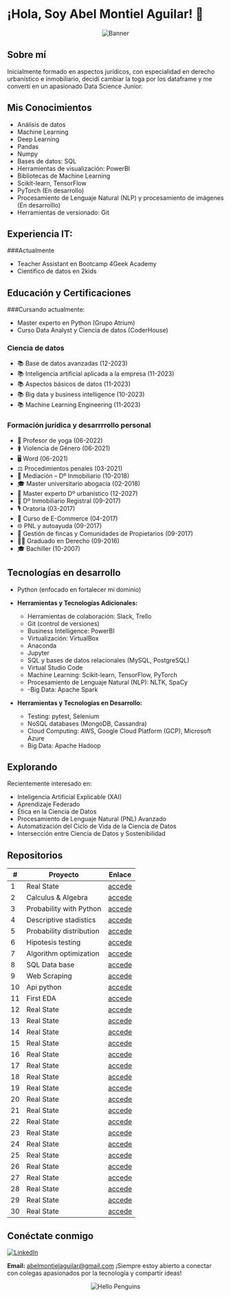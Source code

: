 
# ¡Hola, Soy Abel Montiel Aguilar! 👋

<p align="center">
  <img src="https://wallpapercave.com/wp/wp4748439.jpg" alt="Banner">
</p>

## Sobre mí
Inicialmente formado en aspectos jurídicos, con especialidad en derecho urbanístico e inmobiliario, decidí cambiar la toga por los dataframe y me convertí en un apasionado Data Science Junior.

## Mis Conocimientos
- Análisis de datos
- Machine Learning
- Deep Learning
- Pandas
- Numpy
- Bases de datos: SQL
- Herramientas de visualización: PowerBI
- Bibliotecas de Machine Learning
- Scikit-learn, TensorFlow
- PyTorch (En desarrollo)
- Procesamiento de Lenguaje Natural (NLP) y procesamiento de imágenes (En desarrolllo)
- Herramientas de versionado: Git
## Experiencia IT:
###Actualmente
- Teacher Assistant en Bootcamp 4Geek Academy 
- Cientifico de datos en 2kids 

## Educación y Certificaciones

###Cursando actualmente: 
- Master experto en Python (Grupo Atrium)
- Curso Data Analyst y Ciencia de datos (CoderHouse)

### Ciencia de datos
- 📚 Base de datos avanzadas (12-2023)
- 📚 Inteligencia artificial aplicada a la empresa (11-2023)
- 📚 Aspectos básicos de datos (11-2023)
- 📚 Big data y business intelligence (10-2023)
- 📚 Machine Learning Engineering (11-2023)

### Formación jurídica y desarrrrollo personal
- 🧘 Profesor de yoga (06-2022)
- 🚺 Violencia de Género (06-2021)
- 🖥️ Word (06-2021)
- ⚖️ Procedimientos penales (03-2021)
- 🤝 Mediación – Dº Inmobiliario (10-2018)
- 🎓 Master universitario abogacía (02-2018)
- 🏡 Master experto Dº urbanístico (12-2027)
- 📜 Dº Inmobiliario Registral (09-2017)
- 🎙️ Oratoria (03-2017)
- 🛒 Curso de E-Commerce (04-2017)
- 🌐 PNL y autoayuda (09-2017)
- 🏡 Gestión de fincas y Comunidades de Propietarios (09-2017)
- 👨‍⚖️ Graduado en Derecho (09-2016)
- 🎓 Bachiller (10-2007)

## Tecnologías en desarrollo
- Python (enfocado en fortalecer mi dominio)
- **Herramientas y Tecnologías Adicionales:**
  - Herramientas de colaboración: Slack, Trello
  - Git (control de versiones)
  - Business Intelligence: PowerBI
  - Virtualización: VirtualBox
  - Anaconda
  - Jupyter
  - SQL y bases de datos relacionales (MySQL, PostgreSQL)
  - Virtual Studio Code
  - Machine Learning: Scikit-learn, TensorFlow, PyTorch
  - Procesamiento de Lenguaje Natural (NLP): NLTK, SpaCy
  - -Big Data: Apache Spark

- **Herramientas y Tecnologías en Desarrollo:**
  - Testing: pytest, Selenium
  - NoSQL databases (MongoDB, Cassandra)
  - Cloud Computing: AWS, Google Cloud Platform (GCP), Microsoft Azure
  - Big Data: Apache Hadoop

## Explorando
Recientemente interesado en:
- Inteligencia Artificial Explicable (XAI)
- Aprendizaje Federado
- Ética en la Ciencia de Datos
- Procesamiento de Lenguaje Natural (PNL) Avanzado
- Automatización del Ciclo de Vida de la Ciencia de Datos
- Intersección entre Ciencia de Datos y Sostenibilidad

## Repositorios
| #   | Proyecto                                      | Enlace                                                   |
| --- | --------------------------------------------- | -------------------------------------------------------- |
| 1   | Real State                                    | [accede](https://github.com/MontielAguilar/1-Real-State-Exercise "accede") |
| 2   | Calculus & Algebra                                    | [accede](https://github.com/MontielAguilar/2-Calculus-and-algebra-problems-with-python "accede") |
| 3   | Probability with Python                                    | [accede](https://github.com/MontielAguilar/3-Probability-exercises-project-in-python "accede") |
| 4   | Descriptive stadistics                                    | [accede](https://github.com/MontielAguilar/4-descriptive-statistics-exercises-project-with-python "accede") |
| 5   | Probability distribution                                    | [accede](https://github.com/MontielAguilar/5-probability-distribution-exercises-project-with-python "accede") |
| 6   | Hipotesis testing                                    | [accede](https://github.com/MontielAguilar/6-hypothesis-testing-exercises-project-with-python "accede") |
| 7   | Algorithm optimization                                    | [accede](https://github.com/MontielAguilar/7-algorithm-optimization-project-machine-learning "accede") |
| 8   | SQL Data base                                    | [accede](https://github.com/MontielAguilar/8-connecting-to-a-sql-database-project-tutorial/tree/main "accede") |
| 9   | Web Scraping                                    | [accede](https://github.com/MontielAguilar/9-web-scraping-project-tutorial/tree/main "accede") |
| 10  | Api python                                    | [accede](https://github.com/MontielAguilar/10-interacting-with-api-python-project-tutorial "accede") |
| 11  | First EDA                                    | [accede](https://github.com/MontielAguilar/11-machine-learning-python-template "accede") |
| 12  | Real State                                    | [accede](https://github.com/MontielAguilar/1-Real-State-Exercise "accede") |
| 13  | Real State                                    | [accede](https://github.com/MontielAguilar/1-Real-State-Exercise "accede") |
| 14  | Real State                                    | [accede](https://github.com/MontielAguilar/1-Real-State-Exercise "accede") |
| 15  | Real State                                    | [accede](https://github.com/MontielAguilar/1-Real-State-Exercise "accede") |
| 16  | Real State                                    | [accede](https://github.com/MontielAguilar/1-Real-State-Exercise "accede") |
| 17  | Real State                                    | [accede](https://github.com/MontielAguilar/1-Real-State-Exercise "accede") |
| 18  | Real State                                    | [accede](https://github.com/MontielAguilar/1-Real-State-Exercise "accede") |
| 19  | Real State                                    | [accede](https://github.com/MontielAguilar/1-Real-State-Exercise "accede") |
| 20  | Real State                                    | [accede](https://github.com/MontielAguilar/1-Real-State-Exercise "accede") |
| 21  | Real State                                    | [accede](https://github.com/MontielAguilar/1-Real-State-Exercise "accede") |
| 22  | Real State                                    | [accede](https://github.com/MontielAguilar/1-Real-State-Exercise "accede") |
| 23  | Real State                                    | [accede](https://github.com/MontielAguilar/1-Real-State-Exercise "accede") |
| 24  | Real State                                    | [accede](https://github.com/MontielAguilar/1-Real-State-Exercise "accede") |
| 25  | Real State                                    | [accede](https://github.com/MontielAguilar/1-Real-State-Exercise "accede") |
| 26  | Real State                                    | [accede](https://github.com/MontielAguilar/1-Real-State-Exercise "accede") |
| 27  | Real State                                    | [accede](https://github.com/MontielAguilar/1-Real-State-Exercise "accede") |
| 28  | Real State                                    | [accede](https://github.com/MontielAguilar/1-Real-State-Exercise "accede") |
| 29  | Real State                                    | [accede](https://github.com/MontielAguilar/1-Real-State-Exercise "accede") |
| 30  | Real State                                    | [accede](https://github.com/MontielAguilar/1-Real-State-Exercise "accede") |


## Conéctate conmigo
[![LinkedIn](https://img.shields.io/badge/LinkedIn-Connect-blue?style=flat&logo=linkedin)](https://www.linkedin.com/in/abel-montiel-aguilar-4578b7119/)

**Email:** abelmontielaguilar@gmail.com
¡Siempre estoy abierto a conectar con colegas apasionados por la tecnología y compartir ideas!

<p align="center">
  <img src="https://images6.fanpop.com/image/photos/37800000/-Hello-penguins-of-madagascar-37800672-500-500.gif" alt="Hello Penguins">
</p>


